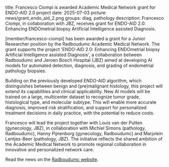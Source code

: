 title: Francesco Ciompi is awarded Academic Medical Network grant for ENDO-AID 2.0 project
date: 2025-07-03
picture: news/grant_endo_aid_2.png
groups: diag, pathology
description: Francesco Ciompi, in collaboration with JBZ, receives grant for ENDO-AID 2.0: Enhancing ENDOmetrial biopsy Artificial Intelligence assisted Diagnosis.

[member/francesco-ciompi] has been awarded a grant for a Junior Researcher position by the Radboudumc Academic Medical Network. The grant supports the project 'ENDO-AID 2.0: Enhancing ENDOmetrial biopsy Artificial Intelligence assisted Diagnosis', a collaboration between Radboudumc and Jeroen Bosch Hospital (JBZ) aimed at developing AI models for automated detection, diagnosis, and grading of endometrial pathology biopsies.

Building on the previously developed ENDO-AID algorithm, which distinguishes between benign and (pre)malignant histology, this project will extend its capabilities and clinical applicability. New AI models will be trained on a large, multicenter dataset to recognize tumor grade, histological type, and molecular subtype. This will enable more accurate diagnosis, improved risk stratification, and support for personalized treatment decisions in daily practice, with the potential to reduce costs.

Francesco will lead the project together with Louis van der Putten (gynecology, JBZ), in collaboration with Michiel Simons (pathology, Radboudumc), Hanny Pijnenborg (gynecology, Radboudumc) and Marjolein Lentjes-Beer (pathology, JBZ). The initiative reflects the shared ambition of the Academic Medical Network to promote regional collaboration in innovative and personalized network care.

Read the news on the [Radboudumc website](https://www.radboudumc.nl/en/research/news/news-items-by-our-research-institute/2025/three-grants-for-junior-researchers-radboudumc-academic-medical-network).
